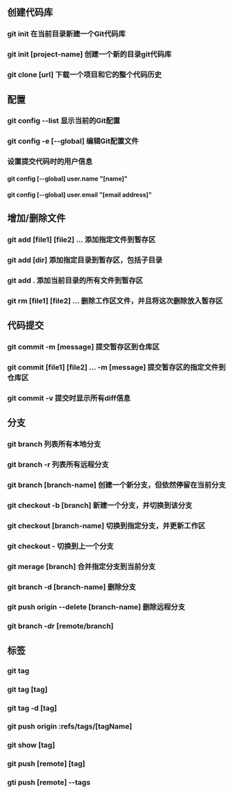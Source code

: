 ## 创建代码库
### git init 在当前目录新建一个Git代码库
### git init [project-name] 创建一个新的目录git代码库
### git clone [url] 下载一个项目和它的整个代码历史

## 配置
### git config --list 显示当前的Git配置
### git config -e [--global] 编辑Git配置文件

### 设置提交代码时的用户信息
#### git config [--global] user.name "[name]"
#### git config [--global] user.email "[email address]"

## 增加/删除文件
### git add [file1] [file2] ... 添加指定文件到暂存区
### git add [dir] 添加指定目录到暂存区，包括子目录
### git add . 添加当前目录的所有文件到暂存区
### git rm [file1] [file2] ... 删除工作区文件，并且将这次删除放入暂存区


## 代码提交
### git commit -m [message] 提交暂存区到仓库区
### git commit [file1] [file2] ... -m [message] 提交暂存区的指定文件到仓库区
### git commit -v 提交时显示所有diff信息

## 分支 
### git branch 列表所有本地分支
### git branch -r 列表所有远程分支
### git branch [branch-name] 创建一个新分支，但依然停留在当前分支
### git checkout -b [branch] 新建一个分支，并切换到该分支
### git checkout [branch-name] 切换到指定分支，并更新工作区
### git checkout - 切换到上一个分支
### git merage [branch] 合并指定分支到当前分支
### git branch -d [branch-name] 删除分支

### git push origin --delete [branch-name]  删除远程分支
### git branch -dr [remote/branch]

## 标签

### git tag
### git tag [tag]
### git tag -d [tag]
### git push origin :refs/tags/[tagName]
### git show [tag]
### git push [remote] [tag]
### gti push [remote] --tags